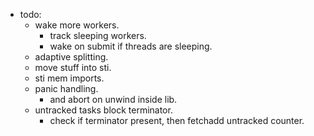 
- todo:
    - wake more workers.
        - track sleeping workers.
        - wake on submit if threads are sleeping.
    - adaptive splitting.
    - move stuff into sti.
    - sti mem imports.
    - panic handling.
        - and abort on unwind inside lib.
    - untracked tasks block terminator.
        - check if terminator present, then fetchadd untracked counter.

